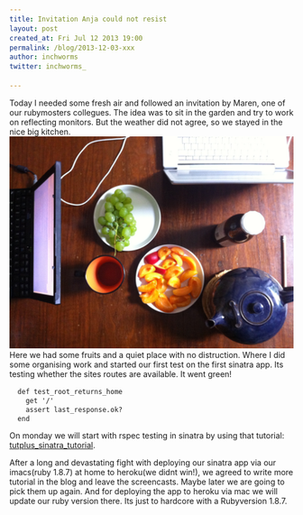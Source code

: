 ```yaml
---
title: Invitation Anja could not resist
layout: post
created_at: Fri Jul 12 2013 19:00
permalink: /blog/2013-12-03-xxx
author: inchworms
twitter: inchworms_

---
```


Today I needed some fresh air and followed an invitation by Maren, one of our rubymosters collegues. The idea was to sit in the garden and try to work on reflecting monitors. But the weather did not agree, so we stayed in the nice big kitchen.
![Marens kitchen](/images/marens_kitchen.jpg)
Here we had some fruits and a quiet place with no distruction. Where I did some organising work and started our first test on the first sinatra app. Its testing whether the sites routes are available. It went green! 

      def test_root_returns_home
        get '/'
        assert last_response.ok?
      end

On monday we will start with rspec testing in sinatra by using that tutorial: 
[tutplus_sinatra_tutorial](http://net.tutsplus.com/tutorials/ruby/how-to-integrate-rspec-into-a-sinatra-app/). 

After a long and devastating fight with deploying our sinatra app via our imacs(ruby 1.8.7) at home to heroku(we didnt win!), we agreed to write more tutorial in the blog and leave the screencasts. Maybe later we are going to pick them up again. And for deploying the app to heroku via mac we will update our ruby version there. Its just to hardcore with a Rubyversion 1.8.7.